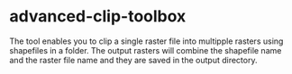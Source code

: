 # advanced-clip-toolbox
The tool enables you to clip a single raster file into multipple rasters using shapefiles in a folder. The output rasters will combine the shapefile name and the raster file name and they are saved in the output directory.
